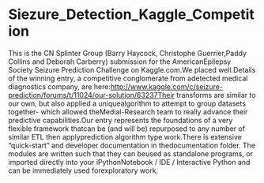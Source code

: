 # Siezure_Detection_Kaggle_Competition

This is the CN Splinter Group (Barry Haycock, Christophe Guerrier,Paddy Collins and Deborah Carberry) submission for the AmericanEpilepsy Society Seizure Prediction Challenge on Kaggle.com.We placed well.Details of the winning entry, a competitive conglomerate from adetected medical diagnostics company, are here:http://www.kaggle.com/c/seizure-prediction/forums/t/11024/our-solution/63237Their transforms are similar to our own, but also applied a uniquealgorithm to attempt to group datasets together- which allowed theMedial-Research team to really advance their predictive capabilities.Our entry represents the foundations of a very flexible framework thatcan be (and will be) repurposed to any number of similar ETL then applyprediction algorithm type work.There is extensive “quick-start” and developer documentation in thedocumentation folder. The modules are written such that they can beused as standalone programs, or imported directly into your iPythonNotebook / IDE / Interactive Python and can be immediately used forexploratory work.
